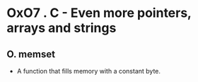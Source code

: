 # OxO7 . C - Even more pointers, arrays and strings
## O. memset
* A function that fills memory with a constant byte.
## 